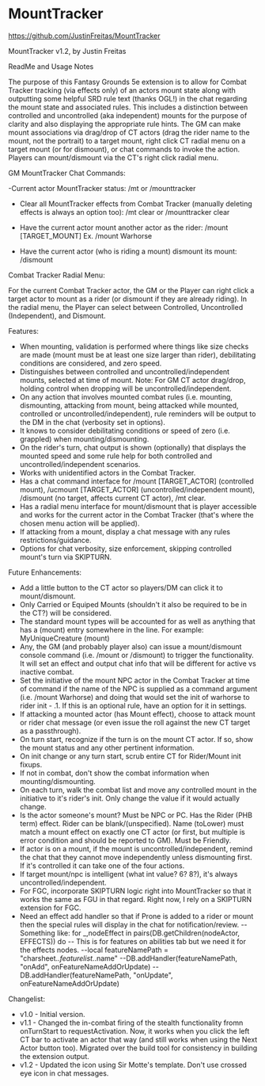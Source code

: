 # MountTracker

https://github.com/JustinFreitas/MountTracker

MountTracker v1.2, by Justin Freitas

ReadMe and Usage Notes

The purpose of this Fantasy Grounds 5e extension is to allow for Combat Tracker tracking (via effects only) of an actors mount state along with outputting some helpful SRD rule text (thanks OGL!) in the chat regarding the mount state and associated rules. This includes a distinction between controlled and uncontrolled (aka independent) mounts for the purpose of clarity and also displaying the appropriate rule hints.  The GM can make mount associations via drag/drop of CT actors (drag the rider name to the mount, not the portrait) to a target mount, right click CT radial menu on a target mount (or for dismount), or chat commands to invoke the action.  Players can mount/dismount via the CT's right click radial menu.

GM MountTracker Chat Commands:

-Current actor MountTracker status:
/mt
or
/mounttracker

- Clear all MountTracker effects from Combat Tracker (manually deleting effects is always an option too):
/mt clear
or
/mounttracker clear

- Have the current actor mount another actor as the rider:
/mount [TARGET_MOUNT]
Ex. /mount Warhorse

- Have the current actor (who is riding a mount) dismount its mount:
/dismount


Combat Tracker Radial Menu:

For the current Combat Tracker actor, the GM or the Player can right click a target actor to mount as a rider (or dismount if they are already riding).  In the radial menu, the Player can select between Controlled, Uncontrolled (Independent), and Dismount.


Features:
- When mounting, validation is performed where things like size checks are made (mount must be at least one size larger than rider), debilitating conditions are considered, and zero speed.
- Distinguishes between controlled and uncontrolled/independent mounts, selected at time of mount. Note: For GM CT actor drag/drop, holding control when dropping will be uncontrolled/independent.
- On any action that involves mounted combat rules (i.e. mounting, dismounting, attacking from mount, being attacked while mounted, controlled or uncontrolled/independent), rule reminders will be output to the DM in the chat (verbosity set in options).
- It knows to consider debilitating conditions or speed of zero (i.e. grappled) when mounting/dismounting.
- On the rider's turn, chat output is shown (optionally) that displays the mounted speed and some rule help for both controlled and uncontrolled/independent scenarios.
- Works with unidentified actors in the Combat Tracker.
- Has a chat command interface for /mount [TARGET_ACTOR] (controlled mount), /ucmount [TARGET_ACTOR] (uncontrolled/independent mount), /dismount (no target, affects current CT actor), /mt clear.
- Has a radial menu interface for mount/dismount that is player accessible and works for the current actor in the Combat Tracker (that's where the chosen menu action will be applied).
- If attacking from a mount, display a chat message with any rules restrictions/guidance.
- Options for chat verbosity, size enforcement, skipping controlled mount's turn via SKIPTURN.

Future Enhancements:
- Add a little button to the CT actor so players/DM can click it to mount/dismount.
- Only Carried or Equiped Mounts (shouldn't it also be required to be in the CT?) will be considered.
- The standard mount types will be accounted for as well as anything that has a (mount) entry somewhere in the line.  For example:  MyUniqueCreature (mount)
- Any, the GM (and probably player also) can issue a mount/dismount console command (i.e. /mount or /dismount) to trigger the functionality.  It will set an effect and output chat info that will be different for active vs inactive combat.
- Set the initiative of the mount NPC actor in the Combat Tracker at time of command if the name of the NPC is supplied as a command argument (i.e. /mount Warhorse) and doing that would set the init of warhorse to rider init - .1.  If this is an optional rule, have an option for it in settings.
- If attacking a mounted actor (has Mount effect), choose to attack mount or rider chat message (or even issue the roll against the new CT target as a passthrough).
- On turn start, recognize if the turn is on the mount CT actor.  If so, show the mount status and any other pertinent information.
- On init change or any turn start, scrub entire CT for Rider/Mount init fixups.
- If not in combat, don't show the combat information when mounting/dismounting.
- On each turn, walk the combat list and move any controlled mount in the initiative to it's rider's init.  Only change the value if it would actually change.
- Is the actor someone's mount? Must be NPC or PC.  Has the Rider (PHB term) effect.  Rider can be blank/(unspecified).  Name (toLower) must match a mount effect on exactly one CT actor (or first, but multiple is error condition and should be reported to GM).  Must be Friendly.
- If actor is on a mount, if the mount is uncontrolled/independent, remind the chat that they cannot move independently unless dismounting first.  If it's controlled it can take one of the four actions.
- If target mount/npc is intelligent (what int value? 6? 8?), it's always uncontrolled/independent.
- For FGC, incorporate SKIPTURN logic right into MountTracker so that it works the same as FGU in that regard.  Right now, I rely on a SKIPTURN extension for FGC.
- Need an effect add handler so that if Prone is added to a rider or mount then the special rules will display in the chat for notification/review.
		-- Something like:  for _,nodeEffect in pairs(DB.getChildren(nodeActor, EFFECTS)) do
		--  This is for features on abilities tab but we need it for the effects nodes.
		--local featureNamePath = "charsheet.*.featurelist.*.name"
		--DB.addHandler(featureNamePath, "onAdd", onFeatureNameAddOrUpdate)
		--DB.addHandler(featureNamePath, "onUpdate", onFeatureNameAddOrUpdate)


Changelist:
- v1.0 - Initial version.
- v1.1 - Changed the in-combat firing of the stealth functionality fromn onTurnStart to requestActivation.  Now, it works when you click the left CT bar to activate an actor that way (and still works when using the Next Actor button too).  Migrated over the build tool for consistency in building the extension output.
- v1.2 - Updated the icon using Sir Motte's template.  Don't use crossed eye icon in chat messages.
